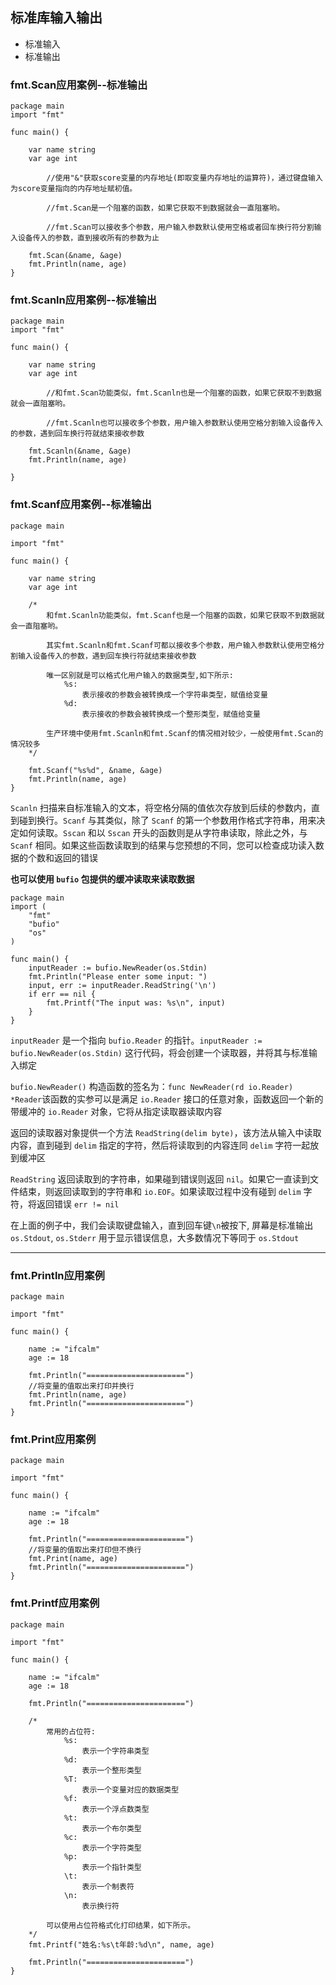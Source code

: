 ## 标准库输入输出

- 标准输入
- 标准输出


### fmt.Scan应用案例--标准输出
```
package main
import "fmt"

func main() {

    var name string
    var age int

        //使用"&"获取score变量的内存地址(即取变量内存地址的运算符)，通过键盘输入为score变量指向的内存地址赋初值。

        //fmt.Scan是一个阻塞的函数，如果它获取不到数据就会一直阻塞哟。

        //fmt.Scan可以接收多个参数，用户输入参数默认使用空格或者回车换行符分割输入设备传入的参数，直到接收所有的参数为止

    fmt.Scan(&name, &age)
    fmt.Println(name, age)
}
```

### fmt.Scanln应用案例--标准输出

```
package main
import "fmt"

func main() {

    var name string
    var age int

        //和fmt.Scan功能类似，fmt.Scanln也是一个阻塞的函数，如果它获取不到数据就会一直阻塞哟。

        //fmt.Scanln也可以接收多个参数，用户输入参数默认使用空格分割输入设备传入的参数，遇到回车换行符就结束接收参数

    fmt.Scanln(&name, &age)
    fmt.Println(name, age)

}
```

### fmt.Scanf应用案例--标准输出

```
package main

import "fmt"

func main() {

    var name string
    var age int

    /*
        和fmt.Scanln功能类似，fmt.Scanf也是一个阻塞的函数，如果它获取不到数据就会一直阻塞哟。

        其实fmt.Scanln和fmt.Scanf可都以接收多个参数，用户输入参数默认使用空格分割输入设备传入的参数，遇到回车换行符就结束接收参数

        唯一区别就是可以格式化用户输入的数据类型,如下所示:
            %s:
                表示接收的参数会被转换成一个字符串类型，赋值给变量
            %d:
                表示接收的参数会被转换成一个整形类型，赋值给变量

        生产环境中使用fmt.Scanln和fmt.Scanf的情况相对较少，一般使用fmt.Scan的情况较多
    */

    fmt.Scanf("%s%d", &name, &age)
    fmt.Println(name, age)
}
```

`Scanln` 扫描来自标准输入的文本，将空格分隔的值依次存放到后续的参数内，直到碰到换行。`Scanf` 与其类似，除了 `Scanf` 的第一个参数用作格式字符串，用来决定如何读取。`Sscan` 和以 `Sscan` 开头的函数则是从字符串读取，除此之外，与 `Scanf` 相同。如果这些函数读取到的结果与您预想的不同，您可以检查成功读入数据的个数和返回的错误

**也可以使用 `bufio` 包提供的缓冲读取来读取数据**

```
package main
import (
    "fmt"
    "bufio"
    "os"
)

func main() {
    inputReader := bufio.NewReader(os.Stdin)
    fmt.Println("Please enter some input: ")
    input, err := inputReader.ReadString('\n')
    if err == nil {
        fmt.Printf("The input was: %s\n", input)
    }
}
```

`inputReader` 是一个指向 `bufio.Reader` 的指针。`inputReader := bufio.NewReader(os.Stdin)` 这行代码，将会创建一个读取器，并将其与标准输入绑定

`bufio.NewReader()` 构造函数的签名为：`func NewReader(rd io.Reader) *Reader`该函数的实参可以是满足 `io.Reader` 接口的任意对象，函数返回一个新的带缓冲的 `io.Reader` 对象，它将从指定读取器读取内容

返回的读取器对象提供一个方法 `ReadString(delim byte)`，该方法从输入中读取内容，直到碰到 `delim` 指定的字符，然后将读取到的内容连同 `delim` 字符一起放到缓冲区

`ReadString` 返回读取到的字符串，如果碰到错误则返回 `nil`。如果它一直读到文件结束，则返回读取到的字符串和 `io.EOF`。如果读取过程中没有碰到 `delim` 字符，将返回错误 `err != nil`

在上面的例子中，我们会读取键盘输入，直到回车键`\n`被按下, 屏幕是标准输出 `os.Stdout`, `os.Stderr` 用于显示错误信息，大多数情况下等同于 `os.Stdout`


------------------------------------------------

### fmt.Println应用案例

```
package main

import "fmt"

func main() {

    name := "ifcalm"
    age := 18

    fmt.Println("======================")
    //将变量的值取出来打印并换行
    fmt.Println(name, age)
    fmt.Println("======================")
}
```

### fmt.Print应用案例

```
package main

import "fmt"

func main() {

    name := "ifcalm"
    age := 18

    fmt.Println("======================")
    //将变量的值取出来打印但不换行
    fmt.Print(name, age)
    fmt.Println("======================")
}
```

### fmt.Printf应用案例

```
package main

import "fmt"

func main() {

    name := "ifcalm"
    age := 18

    fmt.Println("======================")

    /*
        常用的占位符:
            %s:
                表示一个字符串类型
            %d:
                表示一个整形类型
            %T:
                表示一个变量对应的数据类型
            %f:
                表示一个浮点数类型
            %t:
                表示一个布尔类型
            %c:
                表示一个字符类型
            %p:
                表示一个指针类型
            \t:
                表示一个制表符
            \n:
                表示换行符

        可以使用占位符格式化打印结果，如下所示。
    */
    fmt.Printf("姓名:%s\t年龄:%d\n", name, age)

    fmt.Println("======================")
}
```